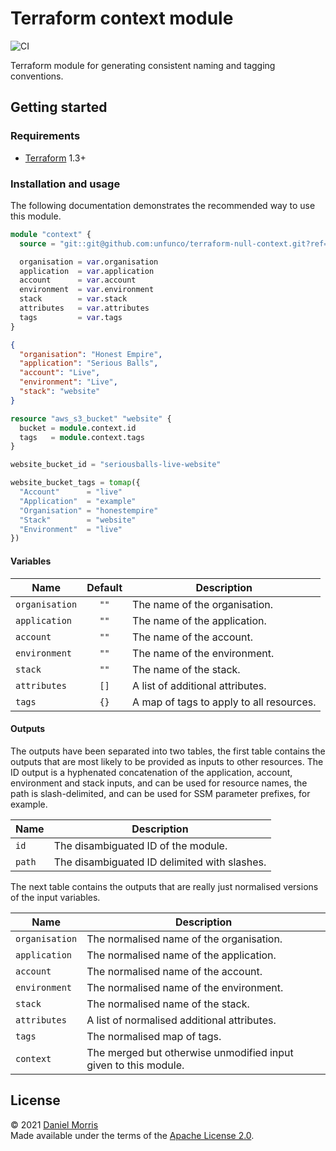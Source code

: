 # Terraform context module

![CI](https://github.com/unfunco/terraform-null-context/actions/workflows/ci.yaml/badge.svg)

Terraform module for generating consistent naming and tagging conventions.

## Getting started

### Requirements

* [Terraform] 1.3+

### Installation and usage

The following documentation demonstrates the recommended way to use this module.

```terraform
module "context" {
  source = "git::git@github.com:unfunco/terraform-null-context.git?ref=main"

  organisation = var.organisation
  application  = var.application
  account      = var.account
  environment  = var.environment
  stack        = var.stack
  attributes   = var.attributes
  tags         = var.tags
}
```

```json
{
  "organisation": "Honest Empire",
  "application": "Serious Balls",
  "account": "Live",
  "environment": "Live",
  "stack": "website"
}
```

```terraform
resource "aws_s3_bucket" "website" {
  bucket = module.context.id
  tags   = module.context.tags
}
```

```terraform
website_bucket_id = "seriousballs-live-website"

website_bucket_tags = tomap({
  "Account"      = "live"
  "Application"  = "example"
  "Organisation" = "honestempire"
  "Stack"        = "website"
  "Environment"  = "live"
})
```

#### Variables

| Name           | Default | Description                              |
|----------------|:-------:|------------------------------------------|
| `organisation` |  `""`   | The name of the organisation.            |
| `application`  |  `""`   | The name of the application.             |
| `account`      |  `""`   | The name of the account.                 |
| `environment`  |  `""`   | The name of the environment.             |
| `stack`        |  `""`   | The name of the stack.                   |
| `attributes`   |  `[]`   | A list of additional attributes.         |
| `tags`         |  `{}`   | A map of tags to apply to all resources. |

#### Outputs

The outputs have been separated into two tables, the first table contains the
outputs that are most likely to be provided as inputs to other resources. The ID
output is a hyphenated concatenation of the application, account, environment
and stack inputs, and can be used for resource names, the path is
slash-delimited, and can be used for SSM parameter prefixes, for example.

| Name           | Description                                                 |
|----------------|-------------------------------------------------------------|
| `id`           | The disambiguated ID of the module.                         |
| `path`         | The disambiguated ID delimited with slashes.                |

The next table contains the outputs that are really just normalised versions of
the input variables.

| Name           | Description                                                     |
|----------------|-----------------------------------------------------------------|
| `organisation` | The normalised name of the organisation.                        |
| `application`  | The normalised name of the application.                         |
| `account`      | The normalised name of the account.                             |
| `environment`  | The normalised name of the environment.                         |
| `stack`        | The normalised name of the stack.                               |
| `attributes`   | A list of normalised additional attributes.                     |
| `tags`         | The normalised map of tags.                                     |
| `context`      | The merged but otherwise unmodified input given to this module. |

## License

© 2021 [Daniel Morris]  
Made available under the terms of the [Apache License 2.0](LICENSE.md).

[Daniel Morris]: https://unfun.co
[Honest Empire Ltd]: https://www.honestempire.com
[Terraform]: https://www.terraform.io
